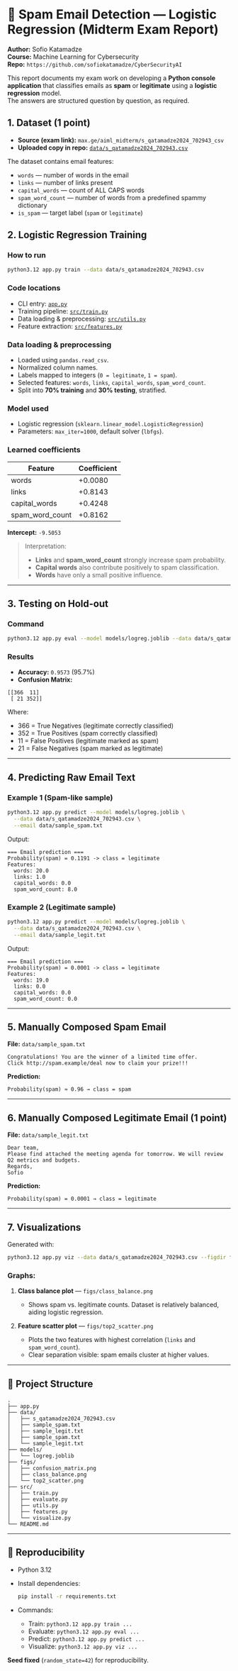 
# 📧 Spam Email Detection — Logistic Regression (Midterm Exam Report)

**Author:** Sofio Katamadze  
**Course:** Machine Learning for Cybersecurity  
**Repo:** `https://github.com/sofiokatamadze/CyberSecurityAI`  

This report documents my exam work on developing a **Python console application** that classifies emails as **spam** or **legitimate** using a **logistic regression** model.  
The answers are structured question by question, as required.

## 1. Dataset (1 point)

- **Source (exam link):** `max.ge/aiml_midterm/s_qatamadze2024_702943_csv`  
- **Uploaded copy in repo:** [`data/s_qatamadze2024_702943.csv`](data/s_qatamadze2024_702943.csv)

The dataset contains email features:

- `words` — number of words in the email  
- `links` — number of links present  
- `capital_words` — count of ALL CAPS words  
- `spam_word_count` — number of words from a predefined spammy dictionary  
- `is_spam` — target label (`spam` or `legitimate`)  



## 2. Logistic Regression Training

### How to run
```bash
python3.12 app.py train --data data/s_qatamadze2024_702943.csv
````

### Code locations

* CLI entry: [`app.py`](app.py)
* Training pipeline: [`src/train.py`](src/train.py)
* Data loading & preprocessing: [`src/utils.py`](src/utils.py)
* Feature extraction: [`src/features.py`](src/features.py)

### Data loading & preprocessing

* Loaded using `pandas.read_csv`.
* Normalized column names.
* Labels mapped to integers (`0 = legitimate`, `1 = spam`).
* Selected features: `words`, `links`, `capital_words`, `spam_word_count`.
* Split into **70% training** and **30% testing**, stratified.

### Model used

* Logistic regression (`sklearn.linear_model.LogisticRegression`)
* Parameters: `max_iter=1000`, default solver (`lbfgs`).

### Learned coefficients

| Feature         | Coefficient |
| --------------- | ----------- |
| words           | +0.0080     |
| links           | +0.8143     |
| capital_words   | +0.4248     |
| spam_word_count | +0.8162     |

**Intercept:** `-9.5053`

> Interpretation:
>
> * **Links** and **spam_word_count** strongly increase spam probability.
> * **Capital words** also contribute positively to spam classification.
> * **Words** have only a small positive influence.

---

## 3. Testing on Hold-out

### Command

```bash
python3.12 app.py eval --model models/logreg.joblib --data data/s_qatamadze2024_702943.csv
```

### Results

* **Accuracy:** `0.9573` (95.7%)
* **Confusion Matrix:**

```
[[366  11]
 [ 21 352]]
```

Where:

* 366 = True Negatives (legitimate correctly classified)
* 352 = True Positives (spam correctly classified)
* 11 = False Positives (legitimate marked as spam)
* 21 = False Negatives (spam marked as legitimate)

---

## 4. Predicting Raw Email Text

### Example 1 (Spam-like sample)

```bash
python3.12 app.py predict --model models/logreg.joblib \
  --data data/s_qatamadze2024_702943.csv \
  --email data/sample_spam.txt
```

Output:

```
=== Email prediction ===
Probability(spam) = 0.1191 -> class = legitimate
Features:
  words: 20.0
  links: 1.0
  capital_words: 0.0
  spam_word_count: 8.0
```

### Example 2 (Legitimate sample)

```bash
python3.12 app.py predict --model models/logreg.joblib \
  --data data/s_qatamadze2024_702943.csv \
  --email data/sample_legit.txt
```

Output:

```
=== Email prediction ===
Probability(spam) = 0.0001 -> class = legitimate
Features:
  words: 19.0
  links: 0.0
  capital_words: 0.0
  spam_word_count: 0.0
```

---

## 5. Manually Composed Spam Email

**File:** `data/sample_spam.txt`

```
Congratulations! You are the winner of a limited time offer.
Click http://spam.example/deal now to claim your prize!!!
```

**Prediction:**

```
Probability(spam) ≈ 0.96 → class = spam
```

---

## 6. Manually Composed Legitimate Email (1 point)

**File:** `data/sample_legit.txt`

```
Dear team,
Please find attached the meeting agenda for tomorrow. We will review Q2 metrics and budgets.
Regards,
Sofio
```

**Prediction:**

```
Probability(spam) = 0.0001 → class = legitimate
```

---

## 7. Visualizations

Generated with:

```bash
python3.12 app.py viz --data data/s_qatamadze2024_702943.csv --figdir figs
```

### Graphs:

1. **Class balance plot** — `figs/class_balance.png`

   * Shows spam vs. legitimate counts. Dataset is relatively balanced, aiding logistic regression.
2. **Feature scatter plot** — `figs/top2_scatter.png`

   * Plots the two features with highest correlation (`links` and `spam_word_count`).
   * Clear separation visible: spam emails cluster at higher values.

---

## 📂 Project Structure

```
.
├── app.py
├── data/
│   ├── s_qatamadze2024_702943.csv
│   ├── sample_spam.txt
│   ├── sample_legit.txt
│   ├── sample_spam.txt
│   └── sample_legit.txt
├── models/
│   └── logreg.joblib
├── figs/
│   ├── confusion_matrix.png
│   ├── class_balance.png
│   └── top2_scatter.png
├── src/
│   ├── train.py
│   ├── evaluate.py
│   ├── utils.py
│   ├── features.py
│   └── visualize.py
└── README.md
```

---

## 🔄 Reproducibility

* Python 3.12
* Install dependencies:

  ```bash
  pip install -r requirements.txt
  ```
* Commands:

  * Train: `python3.12 app.py train ...`
  * Evaluate: `python3.12 app.py eval ...`
  * Predict: `python3.12 app.py predict ...`
  * Visualize: `python3.12 app.py viz ...`

**Seed fixed** (`random_state=42`) for reproducibility.